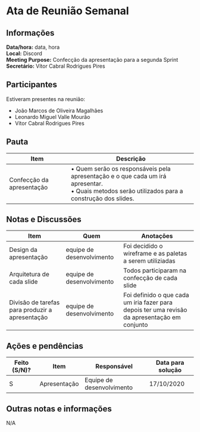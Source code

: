 # Ata de Reunião Semanal

## Informações
**Data/hora:** data, hora  
**Local:** Discord  
**Meeting Purpose:** Confecção da apresentação para a segunda Sprint
**Secretário:** Vítor Cabral Rodrigues Pires 

## Participantes
Estiveram presentes na reunião:
- João Marcos de Oliveira Magalhães
- Leonardo Miguel Valle Mourão
- Vítor Cabral Rodrigues Pires

## Pauta

Item | Descrição
---- | ----
Confecção da apresentação  | • Quem serão os responsáveis pela apresentação e o que cada um irá apresentar. <br>• Quais metodos serão utilizados para a construção dos slides.


## Notas e Discussões
Item | Quem | Anotações |
---- | ---- | ---- |
Design da apresentação | equipe de desenvolvimento | Foi decidido o wireframe e as paletas a serem utiliziadas |
Arquitetura de cada slide | equipe de desenvolvimento | Todos participaram na confecção de cada slide |
Divisão de tarefas para produzir a apresentação | equipe de desenvolvimento | Foi definido o que cada um iria fazer para depois ter uma revisão da apresentação em conjunto |



## Ações e pendências
| Feito (S/N)? | Item | Responsável | Data para solução |
| ---- | ---- | ---- | ---- |
| S | Apresentação | Equipe de desenvolvimento | 17/10/2020 |

## Outras notas e informações
N/A

